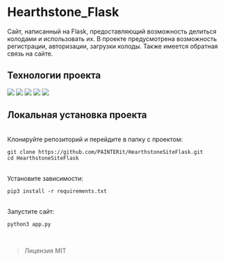 # Hearthstone_Flask
Сайт, написанный на Flask, предоставляющий возможность делиться колодами и использовать их. В проекте
предусмотрена возможность регистрации, авторизации, загрузки колоды.
Также имеется обратная связь на сайте. 

## Технологии проекта
![](https://img.shields.io/badge/Python-3776AB?style=for-the-badge&logo=python&logoColor=white)
![](https://img.shields.io/badge/Flask-000000?style=for-the-badge&logo=flask&logoColor=white)
![](https://img.shields.io/badge/CSS-953D7C?style=for-the-badge&logo=CSS3&logoColor=white)
![](https://img.shields.io/badge/SQLite-07405E?style=for-the-badge&logo=sqlite&logoColor=white)
![](https://img.shields.io/badge/HTML5-E34F26?style=for-the-badge&logo=html5&logoColor=white)

## Локальная установка проекта

<br/>
Клонируйте репозиторий и перейдите в папку с проектом:

```
git clone https://github.com/PAINTERit/HearthstoneSiteFlask.git
cd HearthstoneSiteFlask
```

<br/>
Установите зависимости:

```
pip3 install -r requirements.txt
```

<br/>
Запустите сайт:

```
python3 app.py
```

<br/>

>Лицензия MIT
